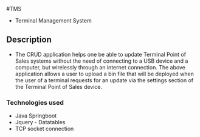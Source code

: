 #TMS
* Terminal Management System

## Description
* The CRUD application helps one be able to update Terminal Point of Sales systems without the need of connecting to a USB device and a computer, but wirelessly through an internet connection.
The above application allows a user to upload a bin file that will be deployed when the user of a terminal requests for an update via the settings section of the Terminal Point of Sales device.

### Technologies used
* Java Springboot
* Jquery - Datatables
* TCP socket connection